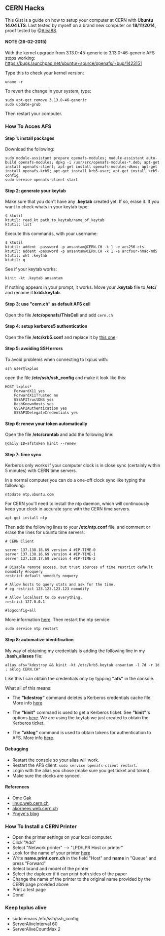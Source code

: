 CERN Hacks
----------
This Gist is a guide on how to setup your computer at CERN with __Ubuntu 14.04 LTS__. 
Last tested by myself on a brand new computer on __18/11/2014__, proof tested by @[Alea88](https://github.com/Alea88).

#### NOTE (26-02-2015)
With the kernel upgrade from 3.13.0-45-generic to 3.13.0-46-generic AFS stops working:
https://bugs.launchpad.net/ubuntu/+source/openafs/+bug/1423151

Type this to check your kernel version:

```
uname -r
```

To revert the change in your system, type:

```
sudo apt-get remove 3.13.0-46-generic
sudo update-grub
```

Then restart your computer.

### How To Acces AFS 

#### Step 1: install packages


Download the following:

```
sudo module-assistant prepare openafs-modules; module-assistant auto-build openafs-modules; dpkg -i /usr/src/openafs-modules-*.deb; apt-get install openafs-client; apt-get install openafs-modules-dkms; apt-get install openafs-krb5; apt-get install krb5-user; apt-get install krb5-config
sudo service openafs-client start
```

#### Step 2: generate your keytab

Make sure that you don't have any __.keytab__ created yet. If so, erase it. If you want to check whats in your keytab type:

```
$ ktutil
ktutil: read_kt path_to_keytab/name_of_keytab
ktutil: list
```
Execute this commands, with your username:
```
$ ktutil
ktutil: addent -password -p ansantam@CERN.CH -k 1 -e aes256-cts
ktutil: addent -password -p ansantam@CERN.CH -k 1 -e arcfour-hmac-md5
ktutil: wkt .keytab
ktutil: q
```

See if your keytab works:
```
kinit -kt .keytab ansantam
```

If nothing appears in your prompt, it works. Move your __.keytab__ file to __/etc/__ and rename it __krb5.keytab__.

#### Step 3: use "cern.ch" as default AFS cell

Open the file __/etc/openafs/ThisCell__ and add ``cern.ch`` 

#### Step 4: setup kerberos5 authentication

Open the file __/etc/krb5.conf__ and replace it by [this one](http://linux.web.cern.ch/linux/docs/krb5.conf)


#### Step 5: avoiding SSH errors

To avoid problems when connecting to lxplus with:
```
ssh user@lxplus
```
open the file __/etc/ssh/ssh_config__ and make it look like this:

```
HOST lxplus*
    ForwardX11 yes
    ForwardX11Trusted no
    GSSAPITrustDNS yes
    HashKnownHosts yes
    GSSAPIAuthentication yes
    GSSAPIDelegateCredentials yes
```

#### Step 6: renew your token automatically

Open the file __/etc/crontab__ and add the following line:

```
@daily ID=afstoken kinit --renew
```

#### Step 7: time sync

Kerberos only works if your computer clock is in close sync (certainly within 5 minutes) with CERN time servers. 

In a normal computer you can do a one-off clock sync like typing the following:

```
ntpdate ntp.ubuntu.com
```

For CERN you'll need to install the ntp daemon, which will continuously keep your clock in accurate sync with the CERN time servers.

```
apt-get install ntp
```

Then add the following lines to your __/etc/ntp.conf__ file, and comment or erase the lines for ubuntu time servers:
```
# CERN Client
                   
server 137.138.18.69 version 4 #IP-TIME-0
server 137.138.16.69 version 4 #IP-TIME-1
server 137.138.17.69 version 4 #IP-TIME-2
                   
# Disable remote access, but trust sources of time restrict default nomodify #noquery
restrict default nomodify noquery

# Allow hosts to query stats and ask for the time.
# eg restrict 123.123.123.123 nomodify

# Allow localhost to do everything.
restrict 127.0.0.1

#logconfig=all
```

More information [here](http://service-ntp.web.cern.ch/service-ntp/clientconfig.asp). Then restart the ntp service:

```
sudo service ntp restart
```

#### Step 8: automatize identification

My way of obtaining my credentials is adding the following line in my __.bash_aliases__ file: 

```
alias afs="kdestroy && kinit -kt /etc/krb5.keytab ansantam -l 7d -r 1d ; aklog CERN.CH"
```
Like this I can obtain the credentials only by typping __"afs"__ in the console.

What all of this means:

* The __"kdestroy"__ command deletes a Kerberos credentials cache file. More info [here](http://publib.boulder.ibm.com/infocenter/aix/v7r1/index.jsp?topic=%2Fcom.ibm.aix.cmds%2Fdoc%2Faixcmds3%2Fkdestroy.htm)

* The __"kinit"__ command is used to get a Kerberos ticket. See __"kinit"__'s options [here](http://linux.die.net/man/1/kinit). We are using the keytab we just created to obtain the Kerberos ticket.

* The __"aklog"__ command is used to obtain tokens for authentication to AFS. More info [here](http://docs.openafs.org/Reference/1/aklog.html).


#### Debugging

* Restart the console so your alias will work.
* Restart the AFS client: ``sudo service openafs-client restart``.
* Login with the alias you chose (make sure you get ticket and token).
* Make sure the clocks are synced.


#### References

* [Ome Gak](https://gist.github.com/OmeGak/9530124)
* [linux.web.cern.ch](http://linux.web.cern.ch/linux/docs/kerberos-access.shtml)
* [akorneev.web.cern.ch](http://akorneev.web.cern.ch/akorneev/howto/openafs.txt)
* [Yngve's blog](http://eothred.wordpress.com/2011/05/09/cern-and-kerberos-tokens/)

### How To Install a CERN Printer
- Open the printer settings on your local computer.
- Click "Add"
- Select "Network printer" --> "LPD/LPR Host or printer"
- Look for the name of your printer [here](https://printservice.web.cern.ch/printservice/UserTools/PrinterList.aspx)
- Write __name.print.cern.ch__ in the field "Host" and __name__ in "Queue" and press "Forward"
- Select brand and model of the printer
- Select the duplexer if it can print both sides of the paper
- Change the name of the printer to the original name provided by the CERN page provided above
- Print a test page
- Done!

### Keep lxplus alive
- sudo emacs /etc/ssh/ssh_config
- ServerAliveInterval 60
- ServerAliveCountMax 2
